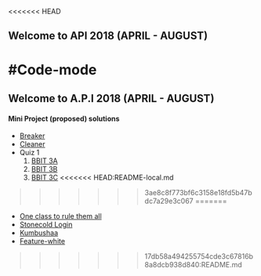 <<<<<<< HEAD
## Welcome to API 2018 (APRIL - AUGUST)
#Code-mode
=======
## Welcome to A.P.I 2018 (APRIL - AUGUST)

#### Mini Project (proposed) solutions
- [Breaker](http://206.189.30.173/api-2018-apr-to-aug/breaker/index.php)
- [Cleaner](http://206.189.30.173/api-2018-apr-to-aug/strings/index.php)
- Quiz 1
  1. [BBIT 3A](http://206.189.30.173/api-2018-apr-to-aug/rewind1/bbit3a.php)
  1. [BBIT 3B](http://206.189.30.173/api-2018-apr-to-aug/rewind1/bbit3b.php)
  1. [BBIT 3C](http://206.189.30.173/api-2018-apr-to-aug/rewind1/bbit3c.php)
<<<<<<< HEAD:README-local.md
>>>>>>> 3ae8c8f773bf6c3158e18fd5b47bdc7a29e3c067
=======
- [One class to rule them all](objects/oneClass)
- [Stonecold Login](http://206.189.30.173/api-2018-apr-to-aug/security/stonecold-login/scl/public/)
- [Kumbushaa](#)
- [Feature-white](#)
>>>>>>> 17db58a494255754cde3c67816b8a8dcb938d840:README.md
